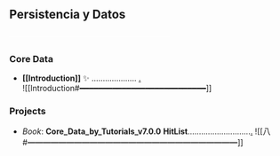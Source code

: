 ## Persistencia y Datos 
<span style="color:#FFFFFF">─────────────────────────────</span>  

### Core Data  
  - **[[Introduction]]** ✨ .................... [.](obsidian://open?vault=Swift&file=LEARNING%2FSWIFTUI%2F%E5%85%AB%20Persistencia%20y%20Datos%2FCore%20Data%2FIntroduction)  
		![[Introduction#<span style="color ff6600">━━━━━━━━━━━━━━━━━━━━━━━━━━━</span>]]

### Projects
- *Book*: **Core_Data_by_Tutorials_v7.0.0**
		**HitList**............................[.](obsidian://open?vault=Swift&file=LEARNING%2FSWIFTUI%2F%E5%85%AB%20Persistencia%20y%20Datos%2FCore%20Data%2Fprojects%2FCore_Data_by_Tutorials_v7.0.0%2F%E5%85%AB)
		![[八#<span style="color ff6600">━━━━━━━━━━━━━━━━━━━━━━━━━━━</span>]]